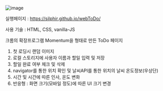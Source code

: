 ![image](https://user-images.githubusercontent.com/18396998/51225480-234fe600-198e-11e9-9854-d843fa20c254.png)

실행페이지 : https://silphir.github.io/webToDo/

사용 기술 : HTML, CSS, vanilla-JS

크롬의 확장프로그램 Momentum을 형태로 만든 ToDo 페이지

1. 첫 로딩시 랜덤 이미지<br />
1. 로컬 스토리지에 사용자 이름과 할일 입력 및 저장<br />
1. 할일 완료 여부 체크 및 삭제<br />
1. navigator를 통한 위치 확인 및 날씨API를 통한 위치의 날씨 온도정보(우상단)<br />
1. 시간 및 시간에 따른 인사, 온도 변화<br />
1. 반응형 : 화면 크기(모바일 정도)에 따른 UI 크기 변경<br />
